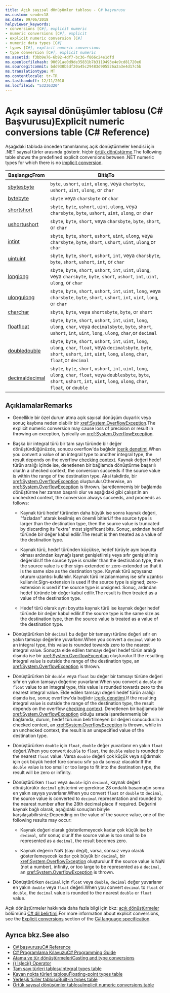 ```yaml
---
title: Açık sayısal dönüşümler tablosu - C# başvurusu
ms.custom: seodec18
ms.date: 09/06/2018
helpviewer_keywords:
- conversions [C#], explicit numeric
- numeric conversions [C#], explicit
- explicit numeric conversion [C#]
- numeric data types [C#]
- types [C#], explicit numeric conversions
- type conversion [C#], explicit numeric
ms.assetid: f3bb9e76-6b92-4df7-bc36-f866c24e1dfd
ms.openlocfilehash: 90691ae0d9de35831b7b3119493e4e9cd81720e6
ms.sourcegitcommit: bdd930b5df20a45c29483d905526a2a3e4d17c5b
ms.translationtype: MT
ms.contentlocale: tr-TR
ms.lasthandoff: 12/11/2018
ms.locfileid: "53236320"
---
```

# <a name="explicit-numeric-conversions-table-c-reference"></a><span data-ttu-id="6e569-102">Açık sayısal dönüşümler tablosu (C# Başvurusu)</span><span class="sxs-lookup"><span data-stu-id="6e569-102">Explicit numeric conversions table (C# Reference)</span></span>

<span data-ttu-id="6e569-103">Aşağıdaki tabloda önceden tanımlanmış açık dönüştürmeler kendisi için .NET sayısal türler arasında gösterir. hiçbir [örtük dönüştürme](implicit-numeric-conversions-table.md).</span><span class="sxs-lookup"><span data-stu-id="6e569-103">The following table shows the predefined explicit conversions between .NET numeric types for which there is no [implicit conversion](implicit-numeric-conversions-table.md).</span></span>

|<span data-ttu-id="6e569-104">Başlangıç</span><span class="sxs-lookup"><span data-stu-id="6e569-104">From</span></span>|<span data-ttu-id="6e569-105">Bitiş</span><span class="sxs-lookup"><span data-stu-id="6e569-105">To</span></span>|  
|----------|--------|  
|[<span data-ttu-id="6e569-106">sbyte</span><span class="sxs-lookup"><span data-stu-id="6e569-106">sbyte</span></span>](sbyte.md)|<span data-ttu-id="6e569-107">`byte`, `ushort`, `uint`, `ulong`, veya `char`</span><span class="sxs-lookup"><span data-stu-id="6e569-107">`byte`, `ushort`, `uint`, `ulong`, or `char`</span></span>|  
|[<span data-ttu-id="6e569-108">byte</span><span class="sxs-lookup"><span data-stu-id="6e569-108">byte</span></span>](byte.md)|<span data-ttu-id="6e569-109">`sbyte` veya `char`</span><span class="sxs-lookup"><span data-stu-id="6e569-109">`sbyte` or `char`</span></span>|  
|[<span data-ttu-id="6e569-110">short</span><span class="sxs-lookup"><span data-stu-id="6e569-110">short</span></span>](short.md)|<span data-ttu-id="6e569-111">`sbyte`, `byte`, `ushort`, `uint`, `ulong`, veya `char`</span><span class="sxs-lookup"><span data-stu-id="6e569-111">`sbyte`, `byte`, `ushort`, `uint`, `ulong`, or `char`</span></span>|  
|[<span data-ttu-id="6e569-112">ushort</span><span class="sxs-lookup"><span data-stu-id="6e569-112">ushort</span></span>](ushort.md)|<span data-ttu-id="6e569-113">`sbyte`, `byte`, `short`, veya `char`</span><span class="sxs-lookup"><span data-stu-id="6e569-113">`sbyte`, `byte`, `short`, or `char`</span></span>|  
|[<span data-ttu-id="6e569-114">int</span><span class="sxs-lookup"><span data-stu-id="6e569-114">int</span></span>](int.md)|<span data-ttu-id="6e569-115">`sbyte`, `byte`, `short`, `ushort`, `uint`, `ulong`, veya `char`</span><span class="sxs-lookup"><span data-stu-id="6e569-115">`sbyte`, `byte`, `short`, `ushort`, `uint`, `ulong`,or `char`</span></span>|  
|[<span data-ttu-id="6e569-116">uint</span><span class="sxs-lookup"><span data-stu-id="6e569-116">uint</span></span>](uint.md)|<span data-ttu-id="6e569-117">`sbyte`, `byte`, `short`, `ushort`, `int`, veya `char`</span><span class="sxs-lookup"><span data-stu-id="6e569-117">`sbyte`, `byte`, `short`, `ushort`, `int`, or `char`</span></span>|  
|[<span data-ttu-id="6e569-118">long</span><span class="sxs-lookup"><span data-stu-id="6e569-118">long</span></span>](long.md)|<span data-ttu-id="6e569-119">`sbyte`, `byte`, `short`, `ushort`, `int`, `uint`, `ulong`, veya `char`</span><span class="sxs-lookup"><span data-stu-id="6e569-119">`sbyte`, `byte`, `short`, `ushort`, `int`, `uint`, `ulong`, or `char`</span></span>|  
|[<span data-ttu-id="6e569-120">ulong</span><span class="sxs-lookup"><span data-stu-id="6e569-120">ulong</span></span>](ulong.md)|<span data-ttu-id="6e569-121">`sbyte`, `byte`, `short`, `ushort`, `int`, `uint`, `long`, veya `char`</span><span class="sxs-lookup"><span data-stu-id="6e569-121">`sbyte`, `byte`, `short`, `ushort`, `int`, `uint`, `long`, or `char`</span></span>|  
|[<span data-ttu-id="6e569-122">char</span><span class="sxs-lookup"><span data-stu-id="6e569-122">char</span></span>](char.md)|<span data-ttu-id="6e569-123">`sbyte`, `byte`, veya `short`</span><span class="sxs-lookup"><span data-stu-id="6e569-123">`sbyte`, `byte`, or `short`</span></span>|  
|[<span data-ttu-id="6e569-124">float</span><span class="sxs-lookup"><span data-stu-id="6e569-124">float</span></span>](float.md)|<span data-ttu-id="6e569-125">`sbyte`, `byte`, `short`, `ushort`, `int`, `uint`, `long`, `ulong`, `char`, veya `decimal`</span><span class="sxs-lookup"><span data-stu-id="6e569-125">`sbyte`, `byte`, `short`, `ushort`, `int`, `uint`, `long`, `ulong`, `char`,or `decimal`</span></span>|  
|[<span data-ttu-id="6e569-126">double</span><span class="sxs-lookup"><span data-stu-id="6e569-126">double</span></span>](double.md)|<span data-ttu-id="6e569-127">`sbyte`, `byte`, `short`, `ushort`, `int`, `uint`, `long`, `ulong`, `char`, `float`, veya `decimal`</span><span class="sxs-lookup"><span data-stu-id="6e569-127">`sbyte`, `byte`, `short`, `ushort`, `int`, `uint`, `long`, `ulong`, `char`, `float`,or `decimal`</span></span>|  
|[<span data-ttu-id="6e569-128">decimal</span><span class="sxs-lookup"><span data-stu-id="6e569-128">decimal</span></span>](decimal.md)|<span data-ttu-id="6e569-129">`sbyte`, `byte`, `short`, `ushort`, `int`, `uint`, `long`, `ulong`, `char`, `float`, veya `double`</span><span class="sxs-lookup"><span data-stu-id="6e569-129">`sbyte`, `byte`, `short`, `ushort`, `int`, `uint`, `long`, `ulong`, `char`, `float`, or `double`</span></span>|  
  
## <a name="remarks"></a><span data-ttu-id="6e569-130">Açıklamalar</span><span class="sxs-lookup"><span data-stu-id="6e569-130">Remarks</span></span>  
  
- <span data-ttu-id="6e569-131">Genellikle bir özel durum atma açık sayısal dönüşüm duyarlık veya sonuç kaybına neden olabilir bir <xref:System.OverflowException>.</span><span class="sxs-lookup"><span data-stu-id="6e569-131">The explicit numeric conversion may cause loss of precision or result in throwing an exception, typically an <xref:System.OverflowException>.</span></span>  

- <span data-ttu-id="6e569-132">Başka bir integral türü bir tam sayı türünde bir değer dönüştürdüğünüzde, sonucu overflow'da bağlıdır [içerik denetimi](checked-and-unchecked.md).</span><span class="sxs-lookup"><span data-stu-id="6e569-132">When you convert a value of an integral type to another integral type, the result depends on the overflow [checking context](checked-and-unchecked.md).</span></span> <span data-ttu-id="6e569-133">Kaynak değeri hedef türün aralığı içinde ise, denetlenen bir bağlamda dönüştürme başarılı olur.</span><span class="sxs-lookup"><span data-stu-id="6e569-133">In a checked context, the conversion succeeds if the source value is within the range of the destination type.</span></span> <span data-ttu-id="6e569-134">Aksi takdirde, bir <xref:System.OverflowException> oluşturulur.</span><span class="sxs-lookup"><span data-stu-id="6e569-134">Otherwise, an <xref:System.OverflowException> is thrown.</span></span> <span data-ttu-id="6e569-135">İşaretlenmemiş bir bağlamda dönüştürme her zaman başarılı olur ve aşağıdaki gibi çalışır:</span><span class="sxs-lookup"><span data-stu-id="6e569-135">In an unchecked context, the conversion always succeeds, and proceeds as follows:</span></span>

  - <span data-ttu-id="6e569-136">Kaynak türü hedef türünden daha büyük ise sonra kaynak değeri, "fazladan" atarak kesilmiş en önemli bitleri.</span><span class="sxs-lookup"><span data-stu-id="6e569-136">If the source type is larger than the destination type, then the source value is truncated by discarding its "extra" most significant bits.</span></span> <span data-ttu-id="6e569-137">Sonuç, ardından hedef türünde bir değer kabul edilir.</span><span class="sxs-lookup"><span data-stu-id="6e569-137">The result is then treated as a value of the destination type.</span></span>

  - <span data-ttu-id="6e569-138">Kaynak türü, hedef türünden küçükse, hedef türüyle aynı boyutta olması ardından kaynağı işaret genişletilmiş veya sıfır genişletilmiş değeridir.</span><span class="sxs-lookup"><span data-stu-id="6e569-138">If the source type is smaller than the destination type, then the source value is either sign-extended or zero-extended so that it is the same size as the destination type.</span></span> <span data-ttu-id="6e569-139">Kaynak türü açtıysanız oturum uzantısı kullanılır. Kaynak türü imzalanmamış ise sıfır uzantısı kullanılır.</span><span class="sxs-lookup"><span data-stu-id="6e569-139">Sign-extension is used if the source type is signed; zero-extension is used if the source type is unsigned.</span></span> <span data-ttu-id="6e569-140">Sonuç, ardından hedef türünde bir değer kabul edilir.</span><span class="sxs-lookup"><span data-stu-id="6e569-140">The result is then treated as a value of the destination type.</span></span>

  - <span data-ttu-id="6e569-141">Hedef türü olarak aynı boyutta kaynak türü ise kaynak değer hedef türünde bir değer kabul edilir.</span><span class="sxs-lookup"><span data-stu-id="6e569-141">If the source type is the same size as the destination type, then the source value is treated as a value of the destination type.</span></span>
  
- <span data-ttu-id="6e569-142">Dönüştürürken bir `decimal` bu değer bir tamsayı türüne değeri sıfır en yakın tamsayı değerine yuvarlanır.</span><span class="sxs-lookup"><span data-stu-id="6e569-142">When you convert a `decimal` value to an integral type, this value is rounded towards zero to the nearest integral value.</span></span> <span data-ttu-id="6e569-143">Sonuçta elde edilen tamsayı değeri hedef türün aralığı dışında ise bir <xref:System.OverflowException> oluşturulur.</span><span class="sxs-lookup"><span data-stu-id="6e569-143">If the resulting integral value is outside the range of the destination type, an <xref:System.OverflowException> is thrown.</span></span>  
  
- <span data-ttu-id="6e569-144">Dönüştürürken bir `double` veya `float` bu değer bir tamsayı türüne değeri sıfır en yakın tamsayı değerine yuvarlanır.</span><span class="sxs-lookup"><span data-stu-id="6e569-144">When you convert a `double` or `float` value to an integral type, this value is rounded towards zero to the nearest integral value.</span></span> <span data-ttu-id="6e569-145">Elde edilen tamsayı değeri hedef türün aralığı dışında ise, sonuç overflow'da bağlıdır [içerik denetimi](checked-and-unchecked.md).</span><span class="sxs-lookup"><span data-stu-id="6e569-145">If the resulting integral value is outside the range of the destination type, the result depends on the overflow [checking context](checked-and-unchecked.md).</span></span> <span data-ttu-id="6e569-146">Denetlenen bir bağlamda bir <xref:System.OverflowException> olduğu sırada işaretlenmemiş bir bağlamda, durum, hedef türünün belirtilmeyen bir değeri sonucudur.</span><span class="sxs-lookup"><span data-stu-id="6e569-146">In a checked context, an <xref:System.OverflowException> is thrown, while in an unchecked context, the result is an unspecified value of the destination type.</span></span>  
  
- <span data-ttu-id="6e569-147">Dönüştürürken `double` için `float`, `double` değer yuvarlanır en yakın `float` değeri.</span><span class="sxs-lookup"><span data-stu-id="6e569-147">When you convert `double` to `float`, the `double` value is rounded to the nearest `float` value.</span></span> <span data-ttu-id="6e569-148">Varsa `double` değeri çok küçük veya sığdırmak için çok büyük hedef türe sonucu sıfır ya da sonsuz olacaktır.</span><span class="sxs-lookup"><span data-stu-id="6e569-148">If the `double` value is too small or too large to fit into the destination type, the result will be zero or infinity.</span></span>  
  
- <span data-ttu-id="6e569-149">Dönüştürürken `float` veya `double` için `decimal`, kaynak değeri dönüştürülür `decimal` gösterimi ve gerekirse 28 ondalık basamağın sonra en yakın sayıya yuvarlanır.</span><span class="sxs-lookup"><span data-stu-id="6e569-149">When you convert `float` or `double` to `decimal`, the source value is converted to `decimal` representation and rounded to the nearest number after the 28th decimal place if required.</span></span> <span data-ttu-id="6e569-150">Değerini kaynak bağlı olarak, aşağıdaki sonuçları biriyle karşılaşabilirsiniz:</span><span class="sxs-lookup"><span data-stu-id="6e569-150">Depending on the value of the source value, one of the following results may occur:</span></span>  

  - <span data-ttu-id="6e569-151">Kaynak değeri olarak gösterilemeyecek kadar çok küçük ise bir `decimal`, sıfır sonuç olur.</span><span class="sxs-lookup"><span data-stu-id="6e569-151">If the source value is too small to be represented as a `decimal`, the result becomes zero.</span></span>  

  - <span data-ttu-id="6e569-152">Kaynak değerin NaN (sayı değil), varsa, sonsuz veya olarak gösterilemeyecek kadar çok büyük bir `decimal`, bir <xref:System.OverflowException> oluşturulur.</span><span class="sxs-lookup"><span data-stu-id="6e569-152">If the source value is NaN (not a number), infinity, or too large to be represented as a `decimal`, an <xref:System.OverflowException> is thrown.</span></span>  
  
- <span data-ttu-id="6e569-153">Dönüştürürken `decimal` için `float` veya `double`, `decimal` değer yuvarlanır en yakın `double` veya `float` değeri.</span><span class="sxs-lookup"><span data-stu-id="6e569-153">When you convert `decimal` to `float` or `double`, the `decimal` value is rounded to the nearest `double` or `float` value.</span></span>  
  
 <span data-ttu-id="6e569-154">Açık dönüştürmeler hakkında daha fazla bilgi için bkz: [açık dönüştürmeler](~/_csharplang/spec/conversions.md#explicit-conversions) bölümünü [C# dil belirtimi](../language-specification/index.md).</span><span class="sxs-lookup"><span data-stu-id="6e569-154">For more information about explicit conversions, see the [Explicit conversions](~/_csharplang/spec/conversions.md#explicit-conversions) section of the [C# language specification](../language-specification/index.md).</span></span>
  
## <a name="see-also"></a><span data-ttu-id="6e569-155">Ayrıca bkz.</span><span class="sxs-lookup"><span data-stu-id="6e569-155">See also</span></span>

- [<span data-ttu-id="6e569-156">C# başvurusu</span><span class="sxs-lookup"><span data-stu-id="6e569-156">C# Reference</span></span>](../index.md)
- [<span data-ttu-id="6e569-157">C# Programlama Kılavuzu</span><span class="sxs-lookup"><span data-stu-id="6e569-157">C# Programming Guide</span></span>](../../programming-guide/index.md)
- [<span data-ttu-id="6e569-158">Atama ve tür dönüştürmeleri</span><span class="sxs-lookup"><span data-stu-id="6e569-158">Casting and type conversions</span></span>](../../programming-guide/types/casting-and-type-conversions.md)
- [<span data-ttu-id="6e569-159">() İşleci</span><span class="sxs-lookup"><span data-stu-id="6e569-159">() Operator</span></span>](../operators/invocation-operator.md)
- [<span data-ttu-id="6e569-160">Tam sayı türleri tablosu</span><span class="sxs-lookup"><span data-stu-id="6e569-160">Integral types table</span></span>](integral-types-table.md)
- [<span data-ttu-id="6e569-161">Kayan nokta türleri tablosu</span><span class="sxs-lookup"><span data-stu-id="6e569-161">Floating-point types table</span></span>](floating-point-types-table.md)
- [<span data-ttu-id="6e569-162">Yerleşik türler tablosu</span><span class="sxs-lookup"><span data-stu-id="6e569-162">Built-in types table</span></span>](built-in-types-table.md)
- [<span data-ttu-id="6e569-163">Örtük sayısal dönüşümler tablosu</span><span class="sxs-lookup"><span data-stu-id="6e569-163">Implicit numeric conversions table</span></span>](implicit-numeric-conversions-table.md)
